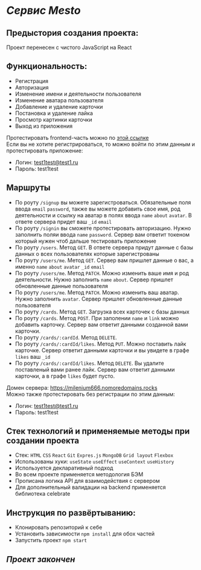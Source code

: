 


***Сервис Mesto***
==================
## Предыстория создания проекта:<br>
Проект перенесен с чистого JavaScript на React
## Функциональность:
* Регистрация
* Авторизация 
* Изменение имени и деятельности пользователя
* Изменение аватара пользователя 
* Добавление и удаление карточки
* Постановка и удаление лайка
* Просмотр картинки карточки
* Выход из приложения

Протестировать frontend-часть можно по [этой ссылке](https://mesto.milenium666.nomoredomains.monster)<br>
Если вы не хотите регистрироваться, то можно войти по этим данным и протестировать приложение:  
* Логин: test1test@test1.ru  
* Пароль: test1test<br>  
## Маршруты
* По роуту `/signup` вы можете зарегистроваться. Обязательные поля ввода `email` `password`, также вы можете добавить свое имя, род деятельности и ссылку на аватар в полях ввода `name` `about` `avatar`. В ответе сервера придет ваш `_id` `email` 
* По роуту `/signin` вы сможете протестировать авторизацию. Нужно заполнить поляи ввода `name` `password`. Сервер вам ответит токеном который нужен чтоб дальше тестировать приложение  
* По роуту `/users`. Метод `GET`. В ответе сервера придут данные с базы данных о всех пользователях которые зарегистрованы
* По роуту `/users/me`. Метод `GET`. Сервер вам пришлет данные о вас, а именно `name` `about` `avatar` `_id` `email`
* По роуту `/users/me`. Метод `PATCH`. Можно изменить ваше имя и род деятельности. Нужно заполнить `name` `about`. Сервер пришлет обновленные данные пользователя
* По роуту `/users/me`. Метод `PATCH`. Можно изменить ваш аватар. Нужно заполнить `avatar`. Сервер пришлет обновленные данные пользователя<br>
* По роуту `/cards`. Метод `GET`. Загрузка всех карточек с базы данных
* По роуту `/cards`. Метод `POST`. При заполении `name` и `link` можно добавить карточку. Сервер вам ответит данными созданной вами карточки.
* По роуту `/cards/:cardId`. Метод `DELETE`. 
* По роуту `/cards/:cardId/likes`. Метод `PUT`. Можно поставить лайк карточке. Сервер ответит данными карточки и вы увидете в графе `likes` ваш `_id`
* По роуту `/cards/:cardId/likes`. Метод `DELETE`. Вы удалите поставленый вами ранее лайк. Сервер вам ответит данными карточки, а в графе  `likes` будет пусто.<br>

Домен сервера: <https://milenium666.nomoredomains.rocks> <br>
Можно также протестировать без регистрации по этим данным:<br>
* Логин: test1test@test1.ru  
* Пароль: test1test<br> 
## Стек технологий и применяемые методы при создании проекта<br> 
* Стек: `HTML` `CSS` `React` `Git` `Expres.js` `MongoDB` `Grid layout` `Flexbox`<br> 
* Использованы хуки: `useState` `useEffect` `useContext` `useHistory`
* Используется декларативный подход 
* Во всем проекте применяется методология БЭМ
* Прописана логика API для взаимодействия с сервером 
* Для дополнительный валидации на backend применяется библиотека celebrate
## Инструкция по развёртыванию:
* Клонировать репозиторий к себе<br> 
* Установить зависимости `npm install` для обох частей
* Запустить проект `npm start`

## ***Проект закончен***




